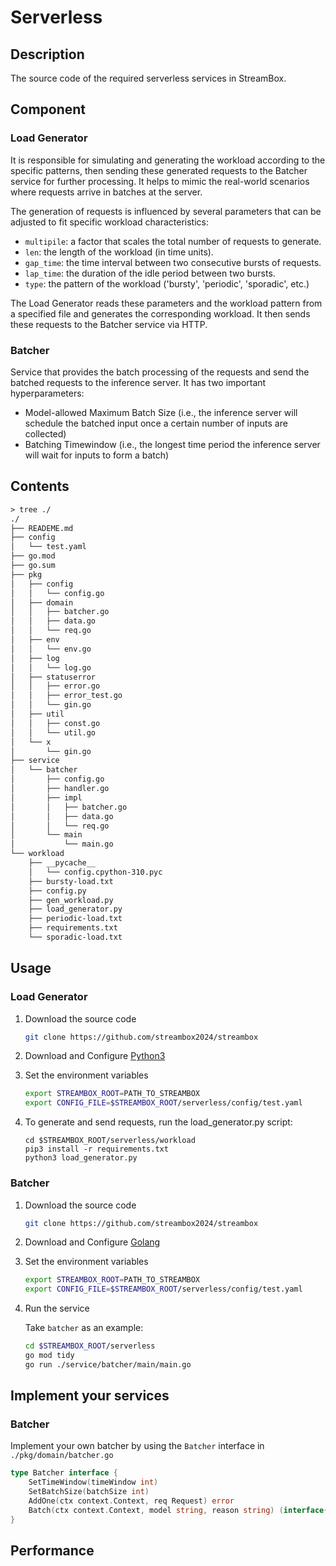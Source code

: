 # Serverless

## Description

The source code of the required serverless services in StreamBox.

## Component

### Load Generator
It is responsible for simulating and generating the workload according to the specific patterns, then sending these generated requests to the Batcher service for further processing. It helps to mimic the real-world scenarios where requests arrive in batches at the server.

The generation of requests is influenced by several parameters that can be adjusted to fit specific workload characteristics:

* `multipile`: a factor that scales the total number of requests to generate.
* `len`: the length of the workload (in time units).
* `gap_time`: the time interval between two consecutive bursts of requests.
* `lap_time`: the duration of the idle period between two bursts.
* `type`: the pattern of the workload ('bursty', 'periodic', 'sporadic', etc.)

The Load Generator reads these parameters and the workload pattern from a specified file and generates the corresponding workload. It then sends these requests to the Batcher service via HTTP.

### Batcher
Service that provides the batch processing of the requests and send the batched requests to the inference server. It has two important hyperparameters:

* Model-allowed Maximum Batch Size (i.e., the inference server will schedule the batched input once a certain number of inputs are collected)
* Batching Timewindow (i.e., the longest time period the inference server will wait for inputs to form a batch)

## Contents

```txt
> tree ./
./
├── READEME.md
├── config
│   └── test.yaml
├── go.mod
├── go.sum
├── pkg
│   ├── config
│   │   └── config.go
│   ├── domain
│   │   ├── batcher.go
│   │   ├── data.go
│   │   └── req.go
│   ├── env
│   │   └── env.go
│   ├── log
│   │   └── log.go
│   ├── statuserror
│   │   ├── error.go
│   │   ├── error_test.go
│   │   └── gin.go
│   ├── util
│   │   ├── const.go
│   │   └── util.go
│   └── x
│       └── gin.go
├── service
│   └── batcher
│       ├── config.go
│       ├── handler.go
│       ├── impl
│       │   ├── batcher.go
│       │   ├── data.go
│       │   └── req.go
│       └── main
│           └── main.go
└── workload
    ├── __pycache__
    │   └── config.cpython-310.pyc
    ├── bursty-load.txt
    ├── config.py
    ├── gen_workload.py
    ├── load_generator.py
    ├── periodic-load.txt
    ├── requirements.txt
    └── sporadic-load.txt
```

## Usage
### Load Generator
1. Download the source code

    ```bash
    git clone https://github.com/streambox2024/streambox
    ```
2. Download and Configure [Python3](https://www.python.org/downloads/)
3. Set the environment variables

    ```bash
    export STREAMBOX_ROOT=PATH_TO_STREAMBOX
    export CONFIG_FILE=$STREAMBOX_ROOT/serverless/config/test.yaml
    ```
4. To generate and send requests, run the load_generator.py script:

    ```shell
    cd $STREAMBOX_ROOT/serverless/workload
    pip3 install -r requirements.txt
    python3 load_generator.py
    ```    
### Batcher
1. Download the source code

    ```bash
    git clone https://github.com/streambox2024/streambox
    ```
2. Download and Configure [Golang](https://go.dev/doc/install)
3. Set the environment variables

    ```bash
    export STREAMBOX_ROOT=PATH_TO_STREAMBOX
    export CONFIG_FILE=$STREAMBOX_ROOT/serverless/config/test.yaml
    ```
4. Run the service

    Take `batcher` as an example:
    ```bash
    cd $STREAMBOX_ROOT/serverless
    go mod tidy
    go run ./service/batcher/main/main.go
    ```
## Implement your services
### Batcher
Implement your own batcher by using the `Batcher` interface in `./pkg/domain/batcher.go`
```go
type Batcher interface {
	SetTimeWindow(timeWindow int)
	SetBatchSize(batchSize int)
	AddOne(ctx context.Context, req Request) error
	Batch(ctx context.Context, model string, reason string) (interface{}, error)
}
```

## Performance